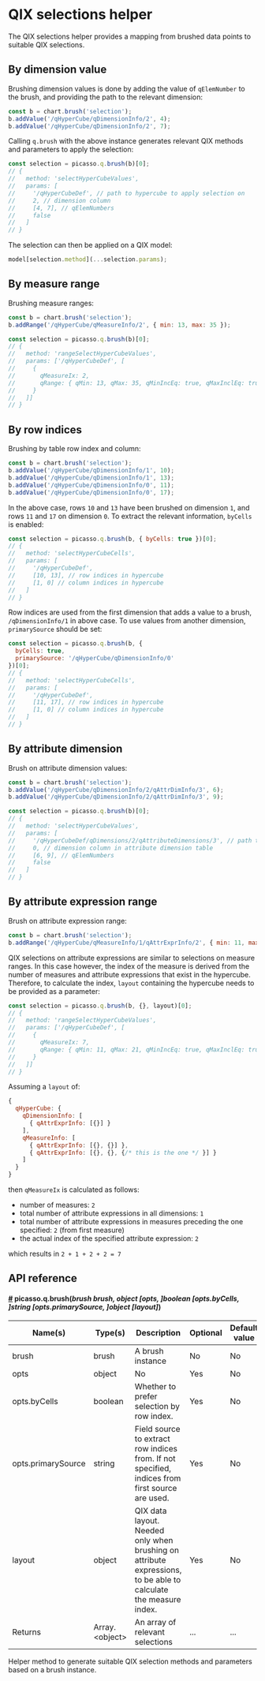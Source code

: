# QIX selections helper

The QIX selections helper provides a mapping from brushed data points to suitable QIX selections.

## By dimension value

Brushing dimension values is done by adding the value of `qElemNumber` to the brush, and providing the path to the relevant dimension:

```js
const b = chart.brush('selection');
b.addValue('/qHyperCube/qDimensionInfo/2', 4);
b.addValue('/qHyperCube/qDimensionInfo/2', 7);
```

Calling `q.brush` with the above instance generates relevant QIX methods and parameters to apply the selection:

```js
const selection = picasso.q.brush(b)[0];
// {
//   method: 'selectHyperCubeValues',
//   params: [
//     '/qHyperCubeDef', // path to hypercube to apply selection on
//     2, // dimension column
//     [4, 7], // qElemNumbers
//     false
//   ]
// }
```

The selection can then be applied on a QIX model:

```js
model[selection.method](...selection.params);
```

## By measure range

Brushing measure ranges:

```js
const b = chart.brush('selection');
b.addRange('/qHyperCube/qMeasureInfo/2', { min: 13, max: 35 });

const selection = picasso.q.brush(b)[0];
// {
//   method: 'rangeSelectHyperCubeValues',
//   params: ['/qHyperCubeDef', [
//     {
//       qMeasureIx: 2,
//       qRange: { qMin: 13, qMax: 35, qMinIncEq: true, qMaxInclEq: true }
//     }
//   ]]
// }
```

## By row indices

Brushing by table row index and column:

```js
const b = chart.brush('selection');
b.addValue('/qHyperCube/qDimensionInfo/1', 10);
b.addValue('/qHyperCube/qDimensionInfo/1', 13);
b.addValue('/qHyperCube/qDimensionInfo/0', 11);
b.addValue('/qHyperCube/qDimensionInfo/0', 17);
```

In the above case, rows `10` and `13` have been brushed on dimension `1`, and rows `11` and `17` on dimension `0`.
To extract the relevant information, `byCells` is enabled:

```js
const selection = picasso.q.brush(b, { byCells: true })[0];
// {
//   method: 'selectHyperCubeCells',
//   params: [
//     '/qHyperCubeDef',
//     [10, 13], // row indices in hypercube
//     [1, 0] // column indices in hypercube
//   ]
// }
```

Row indices are used from the first dimension that adds a value to a brush,  `/qDimensionInfo/1` in above case.
To use values from another dimension, `primarySource` should be set:

```js
const selection = picasso.q.brush(b, {
  byCells: true,
  primarySource: '/qHyperCube/qDimensionInfo/0'
})[0];
// {
//   method: 'selectHyperCubeCells',
//   params: [
//     '/qHyperCubeDef',
//     [11, 17], // row indices in hypercube
//     [1, 0] // column indices in hypercube
//   ]
// }
```

## By attribute dimension

Brush on attribute dimension values:

```js
const b = chart.brush('selection');
b.addValue('/qHyperCube/qDimensionInfo/2/qAttrDimInfo/3', 6);
b.addValue('/qHyperCube/qDimensionInfo/2/qAttrDimInfo/3', 9);

const selection = picasso.q.brush(b)[0];
// {
//   method: 'selectHyperCubeValues',
//   params: [
//     '/qHyperCubeDef/qDimensions/2/qAttributeDimensions/3', // path to hypercube to apply selection on
//     0, // dimension column in attribute dimension table
//     [6, 9], // qElemNumbers
//     false
//   ]
// }
```

## By attribute expression range

Brush on attribute expression range:

```js
const b = chart.brush('selection');
b.addRange('/qHyperCube/qMeasureInfo/1/qAttrExprInfo/2', { min: 11, max: 21 });
```

QIX selections on attribute expressions are similar to selections on measure ranges. In this case however, the index of the measure
is derived from the number of measures and attribute expressions that exist in the hypercube. Therefore, to calculate
the index, `layout` containing the hypercube needs to be provided as a parameter:

```js
const selection = picasso.q.brush(b, {}, layout)[0];
// {
//   method: 'rangeSelectHyperCubeValues',
//   params: ['/qHyperCubeDef', [
//     {
//       qMeasureIx: 7,
//       qRange: { qMin: 11, qMax: 21, qMinIncEq: true, qMaxInclEq: true }
//     }
//   ]]
// }
```

Assuming a `layout` of: 
```js
{
  qHyperCube: {
    qDimensionInfo: [
      { qAttrExprInfo: [{}] }
    ],
    qMeasureInfo: [
      { qAttrExprInfo: [{}, {}] },
      { qAttrExprInfo: [{}, {}, {/* this is the one */ }] }
    ]
  }
}
```

then `qMeasureIx` is calculated as follows:

- number of measures: `2`
- total number of attribute expressions in all dimensions: `1`
- total number of attribute expressions in measures preceding the one specified: `2` (from first measure)
- the actual index of the specified attribute expression: `2`

which results in `2 + 1 + 2 + 2 = 7`

## API reference

#### <a name='picasso.q.brush' href='#picasso.q.brush'>#</a> **picasso.q.brush**(*brush brush, object [opts, ]boolean [opts.byCells, ]string [opts.primarySource, ]object [layout]*)

|Name(s)|Type(s)|Description|Optional|Default value|
|-------|-------|-----------|--------|-------------|
| brush | brush | A brush instance | No | No |
| opts | object | No | Yes | No |
| opts.byCells | boolean | Whether to prefer selection by row index. | Yes | No |
| opts.primarySource | string | Field source to extract row indices from. If not specified, indices from first source are used. | Yes | No |
| layout | object | QIX data layout. Needed only when brushing on attribute expressions, to be able to calculate the measure index. | Yes | No |
| Returns | Array.&lt;object&gt; | An array of relevant selections | ... | ... |

Helper method to generate suitable QIX selection methods and parameters based on a brush instance.  

